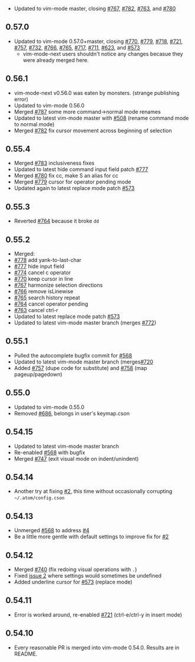* Updated to vim-mode master, closing
  [#767](https://github.com/atom/vim-mode/pull/767),
  [#782](https://github.com/atom/vim-mode/pull/782),
  [#763](https://github.com/atom/vim-mode/pull/763), and
  [#780](https://github.com/atom/vim-mode/pull/780)

## 0.57.0

* Updated to vim-mode 0.57.0+master, closing
  [#770](https://github.com/atom/vim-mode/pull/770),
  [#779](https://github.com/atom/vim-mode/pull/779),
  [#718](https://github.com/atom/vim-mode/pull/718),
  [#721](https://github.com/atom/vim-mode/pull/721),
  [#757](https://github.com/atom/vim-mode/pull/757),
  [#732](https://github.com/atom/vim-mode/pull/732),
  [#766](https://github.com/atom/vim-mode/pull/766),
  [#765](https://github.com/atom/vim-mode/pull/765),
  [#717](https://github.com/atom/vim-mode/pull/717),
  [#711](https://github.com/atom/vim-mode/pull/711),
  [#623](https://github.com/atom/vim-mode/pull/623), and
  [#573](https://github.com/atom/vim-mode/pull/573)
  * vim-mode-next users shouldn't notice any changes becasue they were already merged here.

## 0.56.1

* vim-mode-next v0.56.0 was eaten by monsters. (strange publishing error)
* Updated to vim-mode 0.56.0
* Merged [#787](https://github.com/atom/vim-mode/pull/787) some more command->normal mode renames
* Updated to latest vim-mode master with [#508](https://github.com/atom/vim-mode/pull/508) (rename command mode to normal mode)
* Merged [#782](https://github.com/atom/vim-mode/pull/782) fix cursor movement across beginning of selection

## 0.55.4

* Merged [#783](https://github.com/atom/vim-mode/pull/783) inclusiveness fixes
* Updated to latest hide command input field patch [#777](https://github.com/atom/vim-mode/pull/777)
* Merged [#780](https://github.com/atom/vim-mode/pull/780) fix cc, make S an alias for cc
* Merged [#779](https://github.com/atom/vim-mode/pull/779) cursor for operator pending mode
* Updated again to latest replace mode patch [#573](https://github.com/atom/vim-mode/pull/573)

## 0.55.3

* Reverted [#764](https://github.com/atom/vim-mode/pull/764) because it broke `dd`

## 0.55.2

* Merged:
 * [#778](https://github.com/atom/vim-mode/pull/778) add yank-to-last-char
 * [#777](https://github.com/atom/vim-mode/pull/777) hide input field
 * [#774](https://github.com/atom/vim-mode/pull/774) cancel c operator
 * [#770](https://github.com/atom/vim-mode/pull/770) keep cursor in line
 * [#767](https://github.com/atom/vim-mode/pull/767) harmonize selection directions
 * [#766](https://github.com/atom/vim-mode/pull/766) remove isLinewise
 * [#765](https://github.com/atom/vim-mode/pull/765) search history repeat
 * [#764](https://github.com/atom/vim-mode/pull/764) cancel operator pending
 * [#763](https://github.com/atom/vim-mode/pull/763) cancel ctrl-r
* Updated to latest replace mode patch [#573](https://github.com/atom/vim-mode/pull/573)
* Updated to latest vim-mode master branch (merges [#772](https://github.com/atom/vim-mode/pull/772))

## 0.55.1

* Pulled the autocomplete bugfix commit for [#568](https://github.com/atom/vim-mode/pull/568)
* Updated to latest vim-mode master branch (merges[#720](https://github.com/atom/vim-mode/pull/720)
* Added [#757](https://github.com/atom/vim-mode/pull/757) (dupe code for substitute)
  and [#758](https://github.com/atom/vim-mode/pull/758) (map pageup/pagedown)

## 0.55.0

* Updated to vim-mode 0.55.0
* Removed [#686](https://github.com/atom/vim-mode/pull/686), belongs in user's keymap.cson

## 0.54.15

* Updated to latest vim-mode master branch
* Re-enabled [#568](https://github.com/atom/vim-mode/pull/568) with bugfix
* Merged [#747](https://github.com/atom/vim-mode/pull/747) (exit visual mode on indent/unindent)

## 0.54.14

* Another try at fixing [#2](https://github.com/bronson/vim-mode-next/issues/2), this time without occasionally corrupting `~/.atom/config.cson`

## 0.54.13

* Unmerged [#568](https://github.com/atom/vim-mode/pull/568) to address [#4](https://github.com/bronson/vim-mode-next/issues/4)
* Be a little more gentle with default settings to improve fix for [#2](https://github.com/bronson/vim-mode-next/issues/2)

## 0.54.12

* Merged [#740](https://github.com/atom/vim-mode/pull/740) (fix redoing visual operations with `.`)
* Fixed [issue 2](https://github.com/bronson/vim-mode-next/issues/2) where settings would sometimes be undefined
* Added underline cursor for [#573](https://github.com/atom/vim-mode/pull/573) (replace mode)

## 0.54.11

* Error is worked around, re-enabled [#721](https://github.com/atom/vim-mode/pull/721) (ctrl-e/ctrl-y in insert mode)

## 0.54.10

* Every reasonable PR is merged into vim-mode 0.54.0.  Results are in README.
